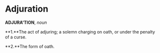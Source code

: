 # Adjuration

**ADJURA'TION**, _noun_

**1.**The act of adjuring; a solemn charging on oath, or under the penalty of a curse.

**2.**The form of oath.